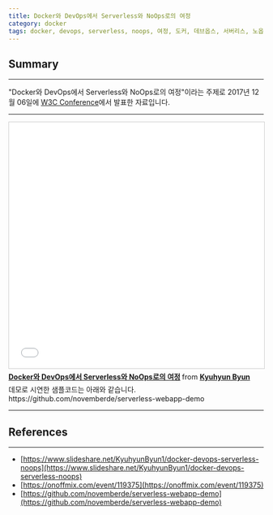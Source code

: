 ```yaml
---
title: Docker와 DevOps에서 Serverless와 NoOps로의 여정
category: docker
tags: docker, devops, serverless, noops, 여정, 도커, 데브옵스, 서버리스, 노옵스
---
```

## Summary
---
"Docker와 DevOps에서 Serverless와 NoOps로의 여정"이라는 주제로 2017년 12월 06일에 [W3C Conference](https://onoffmix.com/event/119375)에서 발표한 자료입니다.

---

<iframe src="//www.slideshare.net/slideshow/embed_code/key/BVtdqqJP0sX0xY" width="595" height="485" frameborder="0" marginwidth="0" marginheight="0" scrolling="no" style="border:1px solid #CCC; border-width:1px; margin-bottom:5px; max-width: 100%;" allowfullscreen> </iframe> <div style="margin-bottom:5px"> <strong> <a href="//www.slideshare.net/KyuhyunByun1/docker-devops-serverless-noops" title="Docker와 DevOps에서 Serverless와 NoOps로의 여정" target="_blank">Docker와 DevOps에서 Serverless와 NoOps로의 여정</a> </strong> from <strong><a href="https://www.slideshare.net/KyuhyunByun1" target="_blank">Kyuhyun Byun</a></strong> </div>

<div>데모로 시연한 샘플코드는 아래와 같습니다.</div>
<div>https://github.com/novemberde/serverless-webapp-demo</div>

---
## References
---

- [https://www.slideshare.net/KyuhyunByun1/docker-devops-serverless-noops](https://www.slideshare.net/KyuhyunByun1/docker-devops-serverless-noops)
- [https://onoffmix.com/event/119375](https://onoffmix.com/event/119375)
- [https://github.com/novemberde/serverless-webapp-demo](https://github.com/novemberde/serverless-webapp-demo)